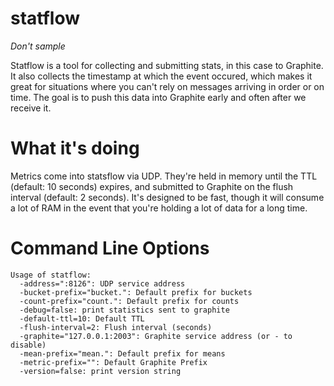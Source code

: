 # statflow

_Don't sample_

Statflow is a tool for collecting and submitting stats, in this case to Graphite.  It also collects the timestamp at which the event occured, which makes it great for situations where you can't rely on messages arriving in order or on time.  The goal is to push this data into Graphite early and often after we receive it.

# What it's doing

Metrics come into statsflow via UDP.  They're held in memory until the TTL (default: 10 seconds) expires, and submitted to Graphite on the flush interval (default: 2 seconds).  It's designed to be fast, though it will consume a lot of RAM in the event that you're holding a lot of data for a long time.

# Command Line Options

```
Usage of statflow:
  -address=":8126": UDP service address
  -bucket-prefix="bucket.": Default prefix for buckets
  -count-prefix="count.": Default prefix for counts
  -debug=false: print statistics sent to graphite
  -default-ttl=10: Default TTL
  -flush-interval=2: Flush interval (seconds)
  -graphite="127.0.0.1:2003": Graphite service address (or - to disable)
  -mean-prefix="mean.": Default prefix for means
  -metric-prefix="": Default Graphite Prefix
  -version=false: print version string
```
